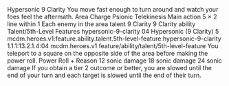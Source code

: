 <ability>
  <name>Hypersonic</name>
  <cost>9 Clarity</cost>
  <flavor>You move fast enough to turn around and watch your foes feel the aftermath.</flavor>
  <keywords>
    <keyword>Area</keyword>
    <keyword>Charge</keyword>
    <keyword>Psionic</keyword>
    <keyword>Telekinesis</keyword>
  </keywords>
  <type>Main action</type>
  <distance>5 × 2 line within 1</distance>
  <target>Each enemy in the area</target>
  <metadata>
    <class>talent</class>
    <cost>9 Clarity</cost>
    <cost_amount>9</cost_amount>
    <cost_resource>Clarity</cost_resource>
    <feature_type>ability</feature_type>
    <file_dpath>Talent/5th-Level Features</file_dpath>
    <item_id>hypersonic-9-clarity</item_id>
    <item_index>04</item_index>
    <item_name>Hypersonic (9 Clarity)</item_name>
    <level>5</level>
    <scc>mcdm.heroes.v1:feature.ability.talent.5th-level-feature:hypersonic-9-clarity</scc>
    <scdc>1.1.1:13.2.1.4:04</scdc>
    <source>mcdm.heroes.v1</source>
    <type>feature/ability/talent/5th-level-feature</type>
  </metadata>
  <effects>
    <effect type="mundane">You teleport to a square on the opposite side of the area before making the power roll.</effect>
    <effect type="roll">
      <roll>Power Roll + Reason</roll>
      <t1>12 sonic damage</t1>
      <t2>18 sonic damage</t2>
      <t3>24 sonic damage</t3>
    </effect>
    <effect type="mundane" name="Strained">If you obtain a tier 2 outcome or better, you are slowed until the end of your turn and each target is slowed until the end of their turn.</effect>
  </effects>
</ability>
